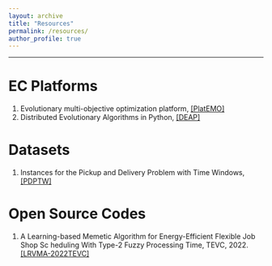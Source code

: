 ```yaml
---
layout: archive
title: "Resources"
permalink: /resources/
author_profile: true
---
```


---

EC Platforms
=====
<ol>
<li>Evolutionary multi-objective optimization platform, <a href="https://github.com/BIMK/PlatEMO"> [PlatEMO] </a></li>
<li>Distributed Evolutionary Algorithms in Python, <a href="https://github.com/DEAP/deap"> [DEAP] </a></li>
</ol>

Datasets
=====
<ol>
<li>Instances for the Pickup and Delivery Problem with Time Windows, <a href="https://github.com/tomsong00/pdptw-instances"> [PDPTW] </a></li>

</ol>

Open Source Codes
=====
<ol>
<li>A Learning-based Memetic Algorithm for Energy-Efficient Flexible Job Shop Sc heduling With Type-2 Fuzzy Processing Time, TEVC, 2022. <a href="https://github.com/CUGLiRui/CUGLiRui.github.io/blob/main/Code/LRVMA-mat.rar"> [LRVMA-2022TEVC] </a></li>

</ol>

